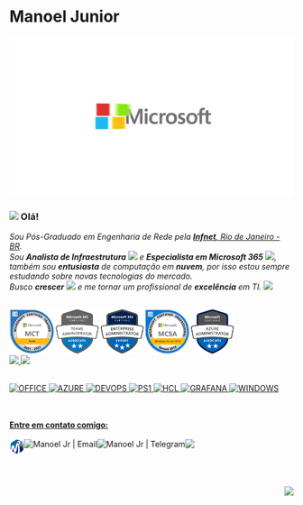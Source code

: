 # Manoel Junior

<div align="center"><img src="https://github.com/mgsj2006/blob/blob/main/output/gifs/Microsoft.gif"></div>

### <img src="https://github.com/TheDudeThatCode/TheDudeThatCode/blob/master/Assets/Hi.gif" width="29px"> Olá!&nbsp;
<p>
  <em>
    Sou Pós-Graduado em Engenharia de Rede pela <a href="https://www.infnet.edu.br/infnet/"> <b>Infnet</b>, Rio de Janeiro - BR</a>. <br>
    Sou <b>Analista de Infraestrutura</b> <img src="https://github.com/TheDudeThatCode/TheDudeThatCode/blob/master/Assets/Developer.gif" width="30px"> e <b>Especialista em Microsoft 365</b>&nbsp;<img src="https://github.com/TheDudeThatCode/TheDudeThatCode/blob/master/Assets/Designer.gif" width="36px">, também sou <b>entusiasta</b>
    de computação em <b>nuvem</b>, por isso estou sempre estudando sobre novas tecnologias do mercado. <br>
     Busco <b>crescer</b> <img src="https://github.com/TheDudeThatCode/TheDudeThatCode/blob/master/Assets/Rocket.gif" width="18px"> e me tornar um profissional de 
    <b>excelência</b> em TI. <img src="https://github.com/TheDudeThatCode/TheDudeThatCode/blob/master/Assets/Medal.gif" width="20px">
  </em>  
</p>
<p>
<br>
  <a href="Microsoft Certified Trainer">
    <img align="left" alt="Manoel Jr | MCT" width="80px" src="https://github.com/mgsj2006/blob/blob/main/output/images/MCT-Microsoft_Certified_Trainer-600x600.png" />
  </a>
  <a href="Teams Administrator Associate">
    <img align="left" alt="Manoel Jr | Teams" width="80px" src="https://github.com/mgsj2006/blob/blob/main/output/images/CERT-Associate-Microsoft365-Teams-Administrator%20(1).png" />
  </a>
  <a href="Enterprise Administrator Expert">
    <img align="left" alt="Manoel Jr | Enterprise" width="80px" src="https://github.com/mgsj2006/blob/blob/main/output/images/microsoft365-enterprise-adminstrator-expert-600x600%20(1).png" />
   </a>
  <a href="MCSA Windows Server 2016">
    <img align="left" alt="Manoel Jr | MCSA" width="80px" src="https://github.com/mgsj2006/blob/blob/main/output/images/MCSA-Windows-Server-2016-2019%20(1).png" />
  </a>
  <a href="Azure Administrator">
    <img align="left" alt="Manoel Jr | Az-104" width="80px" src="https://github.com/mgsj2006/blob/blob/main/output/images/azure-administrator.png" />
  </a>
</p>
<br><br>
<br>
<br>

<div>
<a href="https://github.com/mgsj2006">
<img height="160em" src= "https://github-readme-stats.vercel.app/api?username=mgsj2006&show_icons=true&hide_border=true&theme=prussian&include_all_commits=true&count_private=true"/>
<img height="160em" src="https://github-readme-stats.vercel.app/api/top-langs/?username=mgsj2006&hide_border=true&layout=compact&langs_count=7&theme=prussian"/>
</div>
  <br>
  
  
<div style="display: flex"><br>

  ![OFFICE](https://img.shields.io/badge/Microsoft365-orangered.svg?style=for-the-badge&logo=MicrosoftOffice&logoColor=white) 
  ![AZURE](https://img.shields.io/badge/Azure-darkblue.svg?style=for-the-badge&logo=MicrosoftAzure&logoColor=white) 
  ![DEVOPS](https://img.shields.io/badge/AzureDevOps-darkblue.svg?style=for-the-badge&logo=AzureDevOps&logoColor=white)
  ![PS1](https://img.shields.io/badge/PowerShell-blue.svg?style=for-the-badge&logo=PowerShell&logoColor=white) 
  ![HCL](https://img.shields.io/badge/Terraform-purple.svg?style=for-the-badge&logo=Terraform&logoColor=white) 
  ![GRAFANA](https://img.shields.io/badge/Grafana-orange.svg?style=for-the-badge&logo=Grafana&logoColor=white) 
  ![WINDOWS](https://img.shields.io/badge/Windows-mediumturquoise.svg?style=for-the-badge&logo=Windows&logoColor=white)
  
</div>
<br>
<br>
<b> Entre em contato comigo: </b>
<br><br>
<a href="https://www.linkedin.com/in/mgsj2006" target="_blank"><img src="https://img.shields.io/badge/-LinkedIn-%230077B5?style=for-the-badge&logo=linkedin&logoColor=white" target="_blank"></a> 
  <a href="https://manoti.com.br">
    <img align="left" alt="Manoel Jr | Site" width="26px" src="https://github.com/mgsj2006/blob/blob/main/output/images/MyLogo-02.png" />
   </a>
  <a href="mailto:mgsj2006@gmail.com">
    <img align="left" alt="Manoel Jr | Email" src="https://img.shields.io/badge/email-blue.svg?style=for-the-badge&logo=MicrosoftOutlook&logoColor=white" />
  </a>
  <a href="https://t.me/mgsj2006">
    <img align="left" alt="Manoel Jr | Telegram" src="https://img.shields.io/badge/telegram-dodgerblue.svg?style=for-the-badge&logo=Telegram&logoColor=white" />
  </a>
<br><br><br><br>
</p>
<div align="right"><img src="https://media.giphy.com/media/13V60VgE2ED7oc/giphy.gif" width="80px"></div>
